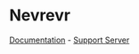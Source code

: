 # Nevrevr

[Documentation](https://gleeny.github.io/nevrevr/) - [Support Server](https://discordapp.com/invite/JbHX5U3)
